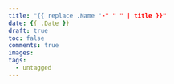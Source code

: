 ```yaml
---
title: "{{ replace .Name "-" " " | title }}"
date: {{ .Date }}
draft: true
toc: false
comments: true
images:
tags:
  - untagged
---
```

